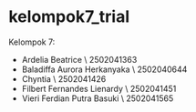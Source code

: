 # kelompok7_trial
Kelompok 7:
- Ardelia Beatrice \\ 2502041363
- Baladiffa Aurora Herkanyaka \\ 2502040644
- Chyntia \\ 2502041426
- Filbert Fernandes Lienardy \\ 2502041451
- Vieri Ferdian Putra Basuki \\ 2502041565
